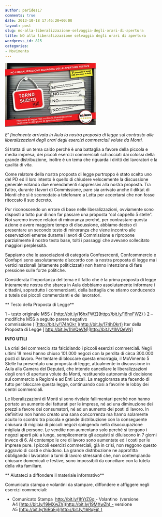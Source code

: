 ```yaml
---
author: parides17
comments: true
date: 2013-10-18 17:46:20+00:00
layout: post
slug: no-alla-liberalizzazione-selvaggia-degli-orari-di-apertura
title: NO alla liberalizzazione selvaggia degli orari di apertura
wordpress_id: 815
categories:
- Movimento
---
```


[![m5s---no-liberalizzazione-s](/images/2013/10/m5s-no-liberalizzazione-s-300x211.jpg)](/images/2013/10/m5s-no-liberalizzazione-s.jpg)

_E’ finalmente arrivata in Aula la nostra proposta di legge sul contrasto alle liberalizzazioni degli orari degli esercizi commerciali volute da Monti._


Si tratta di un tema caldo perché è una battaglia a favore della piccola e media impresa, dei piccoli esercizi commerciali schiacciati dai colossi della grande distribuzione, inoltre è un tema che riguarda i diritti dei lavoratori e la qualità di vita.


<!-- more -->Come relatore della nostra proposta di legge purtroppo è stato scelto uno del PD ed il loro intento è quello di chiudere velocemente la discussione generale votando due emendamenti soppressivi alla nostra proposta. Tra l’altro, durante i lavori di Commissione, pare sia arrivato anche il diktat di Monti che si è scomodato a telefonare a Letta per accertarsi che non fosse ritoccato il suo decreto.


Pur riconoscendo un errore di base nelle liberalizzazioni, ovviamente sono disposti a tutto pur di non far passare una proposta “col cappello 5 stelle”. Noi saremo invece relatori di minoranza perché, per contrastare questa azione e avere maggiore tempo di discussione, abbiamo deciso di presentare un secondo testo di minoranza che viene incontro alle osservazioni emerse durante i lavori di Commissione e ripropone parzialmente il nostro testo base, tolti i passaggi che avevano sollecitato maggiori perplessità.




Sappiamo che le associazioni di categoria Confesercenti, Confcommercio e Confapri sono assolutamente d’accordo con la nostra proposta di legge ma i vertici nazionali (altamente politicizzati) non hanno intenzione di fare pressione sulle forze politiche.




Considerata l’importanza del tema e il fatto che é la prima proposta di legge interamente nostra che sbarca in Aula dobbiamo assolutamente informare i cittadini, soprattutto i commercianti, della battaglia che stiamo conducendo a tutela dei piccoli commercianti e dei lavoratori.




**
Testo della Proposta di Legge**




1 – testo originale M5S ( [http://bit.ly/16hxFWZ](http://bit.ly/16hxFWZ) )
2 – modifiche M5S a seguito parere negativo commissione ( [http://bit.ly/174hOkr ](http://bit.ly/174hOkr))
Iter della Proposta di Legge [ http://bit.ly/1hVQeVN](http://bit.ly/1hVQeVN)




**INFO UTILI**




La crisi del commercio sta falcidiando i piccoli esercizi commerciali. Negli ultimi 18 mesi hanno chiuso 101.000 negozi con la perdita di circa 300.000 posti di lavoro. Per tentare di bloccare questa emorragia, il MoVimento 5 Stelle ha presentato una proposta di legge, attualmente in discussione in Aula alla Camera dei Deputati, che intende cancellare le liberalizzazioni degli orari di apertura volute da Monti, restituendo autonomia di decisione sul commercio a Regioni e ad Enti Locali. La maggioranza sta facendo di tutto per bloccare questa legge, continuando così a favorire le lobby dei centri commerciali.




Le liberalizzazioni di Monti si sono rivelate fallimentari perché non hanno portato un aumento dei fatturati per le imprese, né ad una diminuzione dei prezzi a favore dei consumatori, né ad un aumento dei posti di lavoro. In definitiva non hanno creato una sana concorrenza ma hanno solamente acuito lo scontro tra piccola e grande distribuzione con la conseguente chiusura di migliaia di piccoli negozi spingendo nella disoccupazione migliaia di persone. Le vendite non aumentano solo perché si tengono i negozi aperti più a lungo, semplicemente gli acquisti si diluiscono in 7 giorni invece di 6. Al contempo le ore di lavoro sono aumentate ed i costi per le imprese pure. I piccoli esercizi commerciali, già in crisi, non reggono questo aggravio di costi e chiudono. La grande distribuzione ne approfitta obbligando i lavoratori a turni di lavoro stressanti che, non contemplando chiusure domenicali e festive, sono impossibili da conciliare con la tutela della vita familiare.




**
Aiutateci a diffondere il materiale informativo**


Comunicato stampa e volantini da stampare, diffondere e affiggere negli esercizi commerciali:

- Comunicato Stampa  [http://bit.ly/1hYrZGq
](http://bit.ly/1hYrZGq)- Volantino  (versione A4 [http://bit.ly/19MXwZh](http://bit.ly/19MXwZh) - versione A5 [http://bit.ly/16RqEji](http://bit.ly/16RqEji) )



